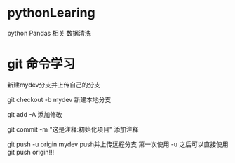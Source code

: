 # pythonLearing
python Pandas 相关 数据清洗


# git 命令学习
新建mydev分支并上传自己的分支

git checkout -b mydev  新建本地分支

git add -A 添加修改

git commit -m "这是注释:初始化项目" 添加注释

git push -u origin mydev  push并上传远程分支 第一次使用 -u  之后可以直接使用 git push origin!!!



